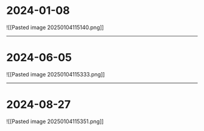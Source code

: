 
# 2024-01-08
![[Pasted image 20250104115140.png]]

---
# 2024-06-05
![[Pasted image 20250104115333.png]]

---
# 2024-08-27
![[Pasted image 20250104115351.png]]